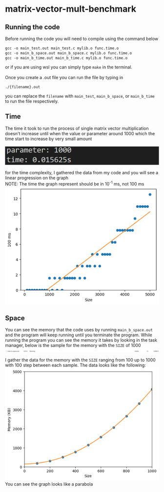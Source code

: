 # matrix-vector-mult-benchmark
## Running the code
Before running the code you will need to compile using the command below
```
gcc -o main_test.out main_test.c mylib.o func.time.o
gcc -o main_b_space.out main_b_space.c mylib.o func.time.o
gcc -o main_b_time.out main_b_time.c mylib.o func.time.o
```
or if you are using wsl you can simply type `make` in the terminal.\
\
Once you create a .out file you can run the file by typing in
```
./{filename}.out

```
you can replace the `filename` with `main_test`, `main_b_space`, or `main_b_time` to run the file respectively.
## Time
The time it took to run the process of single matrix vector multiplication doesn't increase until when the value or parameter around 1000 which the time start to increase by very small amount\
\
![img](image/time-1.png)

for the time complexity, I gathered the data from my code and  you will see a linear progression on the graph\
NOTE: The time the graph represent should be in 10<sup>-1</sup> ms, not 100 ms\
![img](image/time_data.png)
## Space
You can see the memory that the code uses by running `main_b_space.out` and the program will keep running until you terminate the program. While running the program you can see the memory it takes by looking in the task manager, below is the sample for the memory with the `SIZE` of 1000
![img](image/space-1.png)

I gather the data for the memory with the `SIZE` ranging from 100 up to 1000 with 100 step between each sample. The data looks like the following:\
![img](image/memory_data.png)\
You can see the graph looks like a parabola
